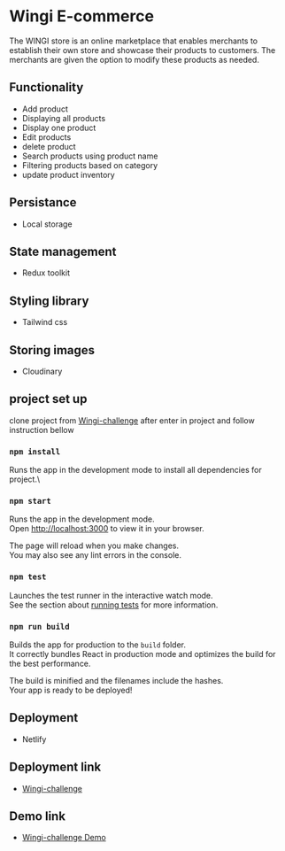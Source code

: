 # Wingi E-commerce

The WINGI store is an online marketplace that enables merchants to establish their own store and showcase their products to customers. The merchants are given the option to modify these products as needed.

## Functionality
 - Add product
 - Displaying all products
 - Display one product 
 - Edit products
 - delete product
 - Search products using product name
 - Filtering products based on category
 - update product inventory

## Persistance
- Local storage

## State management 
- Redux toolkit
  
## Styling  library
- Tailwind css
## Storing images
- Cloudinary

## project set up 
clone project from [Wingi-challenge](https://github.com/ngirimana/wingi-challenge) after enter in project and follow instruction bellow


### `npm install`

Runs the app in the development mode to install all dependencies for project.\


### `npm start`

Runs the app in the development mode.\
Open [http://localhost:3000](http://localhost:3000) to view it in your browser.

The page will reload when you make changes.\
You may also see any lint errors in the console.

### `npm test`

Launches the test runner in the interactive watch mode.\
See the section about [running tests](https://facebook.github.io/create-react-app/docs/running-tests) for more information.

### `npm run build`

Builds the app for production to the `build` folder.\
It correctly bundles React in production mode and optimizes the build for the best performance.

The build is minified and the filenames include the hashes.\
Your app is ready to be deployed!

## Deployment 
- Netlify
## Deployment link

- [Wingi-challenge](https://wingi-challenge.netlify.app/)  

## Demo link
- [Wingi-challenge Demo ](https://www.veed.io/view/e087c557-7e4b-4f21-bf3c-55209c9914e0?panel=share)

